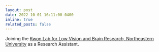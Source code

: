 ```yaml
---
layout: post
date: 2022-10-01 16:11:00-0400
inline: true
related_posts: false
---
```


Joining the [Kwon Lab for Low Vision and Brain Research, Northeastern University](https://kwonlab.sites.northeastern.edu/) as a Research Assistant.